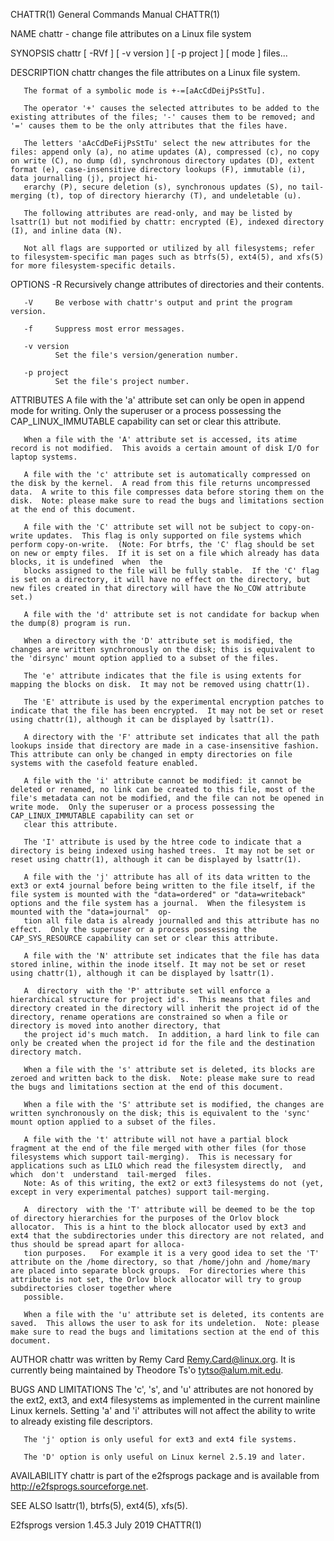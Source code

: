 CHATTR(1)                                                                                                                                       General Commands Manual                                                                                                                                       CHATTR(1)

NAME
       chattr - change file attributes on a Linux file system

SYNOPSIS
       chattr [ -RVf ] [ -v version ] [ -p project ] [ mode ] files...

DESCRIPTION
       chattr changes the file attributes on a Linux file system.

       The format of a symbolic mode is +-=[aAcCdDeijPsStTu].

       The operator '+' causes the selected attributes to be added to the existing attributes of the files; '-' causes them to be removed; and '=' causes them to be the only attributes that the files have.

       The letters 'aAcCdDeFijPsStTu' select the new attributes for the files: append only (a), no atime updates (A), compressed (c), no copy on write (C), no dump (d), synchronous directory updates (D), extent format (e), case-insensitive directory lookups (F), immutable (i), data journalling (j), project hi‐
       erarchy (P), secure deletion (s), synchronous updates (S), no tail-merging (t), top of directory hierarchy (T), and undeletable (u).

       The following attributes are read-only, and may be listed by lsattr(1) but not modified by chattr: encrypted (E), indexed directory (I), and inline data (N).

       Not all flags are supported or utilized by all filesystems; refer to filesystem-specific man pages such as btrfs(5), ext4(5), and xfs(5) for more filesystem-specific details.

OPTIONS
       -R     Recursively change attributes of directories and their contents.

       -V     Be verbose with chattr's output and print the program version.

       -f     Suppress most error messages.

       -v version
              Set the file's version/generation number.

       -p project
              Set the file's project number.

ATTRIBUTES
       A file with the 'a' attribute set can only be open in append mode for writing.  Only the superuser or a process possessing the CAP_LINUX_IMMUTABLE capability can set or clear this attribute.

       When a file with the 'A' attribute set is accessed, its atime record is not modified.  This avoids a certain amount of disk I/O for laptop systems.

       A file with the 'c' attribute set is automatically compressed on the disk by the kernel.  A read from this file returns uncompressed data.  A write to this file compresses data before storing them on the disk.  Note: please make sure to read the bugs and limitations section at the end of this document.

       A file with the 'C' attribute set will not be subject to copy-on-write updates.  This flag is only supported on file systems which perform copy-on-write.  (Note: For btrfs, the 'C' flag should be set on new or empty files.  If it is set on a file which already has data blocks, it is undefined  when  the
       blocks assigned to the file will be fully stable.  If the 'C' flag is set on a directory, it will have no effect on the directory, but new files created in that directory will have the No_COW attribute set.)

       A file with the 'd' attribute set is not candidate for backup when the dump(8) program is run.

       When a directory with the 'D' attribute set is modified, the changes are written synchronously on the disk; this is equivalent to the 'dirsync' mount option applied to a subset of the files.

       The 'e' attribute indicates that the file is using extents for mapping the blocks on disk.  It may not be removed using chattr(1).

       The 'E' attribute is used by the experimental encryption patches to indicate that the file has been encrypted.  It may not be set or reset using chattr(1), although it can be displayed by lsattr(1).

       A directory with the 'F' attribute set indicates that all the path lookups inside that directory are made in a case-insensitive fashion.  This attribute can only be changed in empty directories on file systems with the casefold feature enabled.

       A file with the 'i' attribute cannot be modified: it cannot be deleted or renamed, no link can be created to this file, most of the file's metadata can not be modified, and the file can not be opened in write mode.  Only the superuser or a process possessing the CAP_LINUX_IMMUTABLE capability can set or
       clear this attribute.

       The 'I' attribute is used by the htree code to indicate that a directory is being indexed using hashed trees.  It may not be set or reset using chattr(1), although it can be displayed by lsattr(1).

       A file with the 'j' attribute has all of its data written to the ext3 or ext4 journal before being written to the file itself, if the file system is mounted with the "data=ordered" or "data=writeback" options and the file system has a journal.  When the filesystem is mounted with the "data=journal"  op‐
       tion all file data is already journalled and this attribute has no effect.  Only the superuser or a process possessing the CAP_SYS_RESOURCE capability can set or clear this attribute.

       A file with the 'N' attribute set indicates that the file has data stored inline, within the inode itself. It may not be set or reset using chattr(1), although it can be displayed by lsattr(1).

       A  directory  with the 'P' attribute set will enforce a hierarchical structure for project id's.  This means that files and directory created in the directory will inherit the project id of the directory, rename operations are constrained so when a file or directory is moved into another directory, that
       the project id's much match.  In addition, a hard link to file can only be created when the project id for the file and the destination directory match.

       When a file with the 's' attribute set is deleted, its blocks are zeroed and written back to the disk.  Note: please make sure to read the bugs and limitations section at the end of this document.

       When a file with the 'S' attribute set is modified, the changes are written synchronously on the disk; this is equivalent to the 'sync' mount option applied to a subset of the files.

       A file with the 't' attribute will not have a partial block fragment at the end of the file merged with other files (for those filesystems which support tail-merging).  This is necessary for applications such as LILO which read the filesystem directly,  and  which  don't  understand  tail-merged  files.
       Note: As of this writing, the ext2 or ext3 filesystems do not (yet, except in very experimental patches) support tail-merging.

       A  directory  with the 'T' attribute will be deemed to be the top of directory hierarchies for the purposes of the Orlov block allocator.  This is a hint to the block allocator used by ext3 and ext4 that the subdirectories under this directory are not related, and thus should be spread apart for alloca‐
       tion purposes.   For example it is a very good idea to set the 'T' attribute on the /home directory, so that /home/john and /home/mary are placed into separate block groups.  For directories where this attribute is not set, the Orlov block allocator will try to group subdirectories closer together where
       possible.

       When a file with the 'u' attribute set is deleted, its contents are saved.  This allows the user to ask for its undeletion.  Note: please make sure to read the bugs and limitations section at the end of this document.

AUTHOR
       chattr was written by Remy Card <Remy.Card@linux.org>.  It is currently being maintained by Theodore Ts'o <tytso@alum.mit.edu>.

BUGS AND LIMITATIONS
       The 'c', 's',  and 'u' attributes are not honored by the ext2, ext3, and ext4 filesystems as implemented in the current mainline Linux kernels.  Setting 'a' and 'i' attributes will not affect the ability to write to already existing file descriptors.

       The 'j' option is only useful for ext3 and ext4 file systems.

       The 'D' option is only useful on Linux kernel 2.5.19 and later.

AVAILABILITY
       chattr is part of the e2fsprogs package and is available from http://e2fsprogs.sourceforge.net.

SEE ALSO
       lsattr(1), btrfs(5), ext4(5), xfs(5).

E2fsprogs version 1.45.3                                                                                                                               July 2019                                                                                                                                              CHATTR(1)

